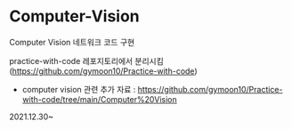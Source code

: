 # Computer-Vision

Computer Vision 네트워크 코드 구현

practice-with-code 레포지토리에서 분리시킴 (https://github.com/gymoon10/Practice-with-code)

  - computer vision 관련 추가 자료 : https://github.com/gymoon10/Practice-with-code/tree/main/Computer%20Vision

2021.12.30~
